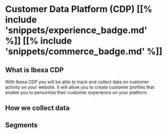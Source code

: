 # Customer Data Platform (CDP) [[% include 'snippets/experience_badge.md' %]] [[% include 'snippets/commerce_badge.md' %]]

## What is Ibexa CDP

With Ibexa CDP you will be able to track and collect data on customer activity on your website.
It will allow you to create customer profiles that enable you to personlize their customer experience on your platform.

## How we collect data



## Segments
